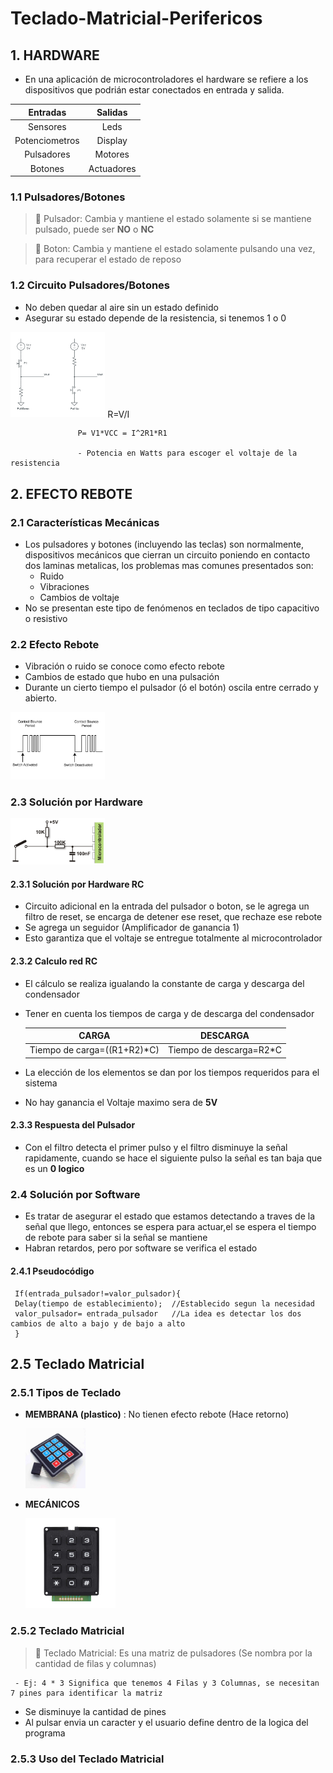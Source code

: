 # Teclado-Matricial-Perifericos

## 1. HARDWARE

 - En una aplicación de microcontroladores el hardware se refiere a los 
dispositivos que podrián estar conectados en entrada y salida.

|    Entradas    |   Salidas  |
|:--------------:|:----------:|
| Sensores       | Leds       |
| Potenciometros | Display    |
| Pulsadores     | Motores    |
| Botones        | Actuadores |

### 1.1 Pulsadores/Botones

>  🔑 Pulsador: Cambia y mantiene el estado solamente si se mantiene pulsado, puede ser **NO** o **NC**

>  🔑 Boton: Cambia y mantiene el estado solamente pulsando una vez, para recuperar el estado de reposo


### 1.2 Circuito Pulsadores/Botones

 - No deben quedar al aire sin un estado definido
 - Asegurar su estado depende de la resistencia, si tenemos 1 o 0
<img src="https://github.com/HeisenDiaz/Teclado-Matricial-Perifericos/blob/main/resistencia-pull-up-down-e1435659241597.png" width="30%">
                   R=V/I

                   P= V1*VCC = I^2R1*R1

                   - Potencia en Watts para escoger el voltaje de la resistencia


## 2. EFECTO REBOTE

### 2.1 Características Mecánicas

 - Los pulsadores y botones (incluyendo las teclas) son normalmente, dispositivos mecánicos que cierran un circuito poniendo en contacto dos laminas metalicas, los problemas mas comunes presentados son:
   - Ruido
   - Vibraciones
   - Cambios de voltaje 
 - No se presentan este tipo de fenómenos en teclados de tipo capacitivo o resistivo

### 2.2 Efecto Rebote

 - Vibración o ruido se conoce como efecto rebote  
 - Cambios de estado que hubo en una pulsación
 - Durante un cierto tiempo el pulsador (ó el botón) oscila entre cerrado y abierto.
<img src="https://github.com/HeisenDiaz/Teclado-Matricial-Perifericos/blob/main/switch-debounce-principle.jpg" width="30%">

### 2.3 Solución por Hardware
<img src="https://github.com/HeisenDiaz/Teclado-Matricial-Perifericos/blob/main/8a7fb498516bd68a6215badee5aff517d8df4a3b.gif" width="30%">

#### 2.3.1 Solución por Hardware RC

 - Circuito adicional en la entrada del pulsador o boton, se le agrega un filtro de reset, se encarga de detener ese reset, que rechaze ese rebote
 - Se agrega un seguidor (Amplificador de ganancia 1)
 - Esto garantiza que el voltaje se entregue totalmente al microcontrolador

#### 2.3.2 Calculo red RC
 - El cálculo se realiza igualando la constante de carga y descarga del condensador
 - Tener en cuenta los tiempos de carga y de descarga del condensador

   |            CARGA            |         DESCARGA        |
   |:---------------------------:|:-----------------------:|
   | Tiempo de carga=((R1+R2)*C) | Tiempo de descarga=R2*C |

 - La elección de los elementos se dan por los tiempos requeridos para el sistema
 - No hay ganancia el Voltaje maximo sera de **5V**

#### 2.3.3 Respuesta del Pulsador
 - Con el filtro detecta el primer pulso y el filtro disminuye la señal rapidamente, cuando se hace el siguiente pulso la señal es tan baja que es un **0 logico** 

### 2.4 Solución por Software

 - Es tratar de asegurar el estado que estamos detectando a traves de la señal que llego, entonces se espera para actuar,el se espera el tiempo de rebote para saber si la señal se mantiene
 - Habran retardos, pero por software se verifica el estado

#### 2.4.1 Pseudocódigo

     If(entrada_pulsador!=valor_pulsador){
     Delay(tiempo de establecimiento);  //Establecido segun la necesidad
     valor_pulsador= entrada_pulsador   //La idea es detectar los dos cambios de alto a bajo y de bajo a alto
     }

## 2.5 Teclado Matricial

### 2.5.1 Tipos de Teclado

 - **MEMBRANA (plastico)** : No tienen efecto rebote (Hace retorno)

   <img src="https://github.com/HeisenDiaz/Teclado-Matricial-Perifericos/blob/main/61zXZuDDsNL._AC_UF1000%2C1000_QL80_.jpg" width="20%">
   
 - **MECÁNICOS**
   
   <img src="https://github.com/HeisenDiaz/Teclado-Matricial-Perifericos/blob/main/61MSwM4cmvL.jpg" width="30%">

### 2.5.2 Teclado Matricial

>  🔑 Teclado Matricial: Es una matriz de pulsadores (Se nombra por la cantidad de filas y columnas)

     - Ej: 4 * 3 Significa que tenemos 4 Filas y 3 Columnas, se necesitan 7 pines para identificar la matriz

 - Se disminuye la cantidad de pines
 - Al pulsar envia un caracter y el usuario define dentro de la logica del programa

### 2.5.3 Uso del Teclado Matricial 
